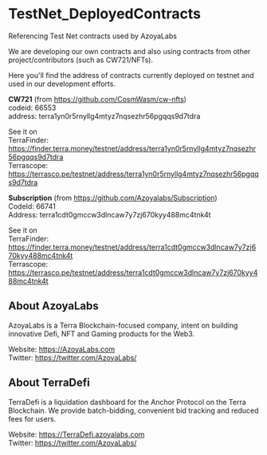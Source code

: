 # TestNet_DeployedContracts
Referencing Test Net contracts used by AzoyaLabs  

We are developing our own contracts and also using contracts from other project/contributors (such as CW721/NFTs).  

Here you'll find the address of contracts currently deployed on testnet and used in our development efforts.  


**CW721** (from https://github.com/CosmWasm/cw-nfts)  
codeid: 66553  
address: terra1yn0r5rnyllg4mtyz7nqsezhr56pgqqs9d7tdra  

See it on   
TerraFinder: https://finder.terra.money/testnet/address/terra1yn0r5rnyllg4mtyz7nqsezhr56pgqqs9d7tdra  
Terrascope: https://terrasco.pe/testnet/address/terra1yn0r5rnyllg4mtyz7nqsezhr56pgqqs9d7tdra   
  


**Subscription** (from https://github.com/Azoyalabs/Subscription)   
CodeId: 66741    
Address: terra1cdt0gmccw3dlncaw7y7zj670kyy488mc4tnk4t  

See it on  
TerraFinder: https://finder.terra.money/testnet/address/terra1cdt0gmccw3dlncaw7y7zj670kyy488mc4tnk4t   
Terrascope:  https://terrasco.pe/testnet/address/terra1cdt0gmccw3dlncaw7y7zj670kyy488mc4tnk4t  

## About AzoyaLabs    
AzoyaLabs is a Terra Blockchain-focused company, intent on building innovative Defi, NFT and Gaming products for the Web3.

Website: https://AzoyaLabs.com  
Twitter: https://twitter.com/AzoyaLabs/    
  
  
## About TerraDefi
TerraDefi is a liquidation dashboard for the Anchor Protocol on the Terra Blockchain. We provide batch-bidding, convenient bid tracking and reduced fees for users.

Website: https://TerraDefi.azoyalabs.com  
Twitter: https://twitter.com/AzoyaLabs/
